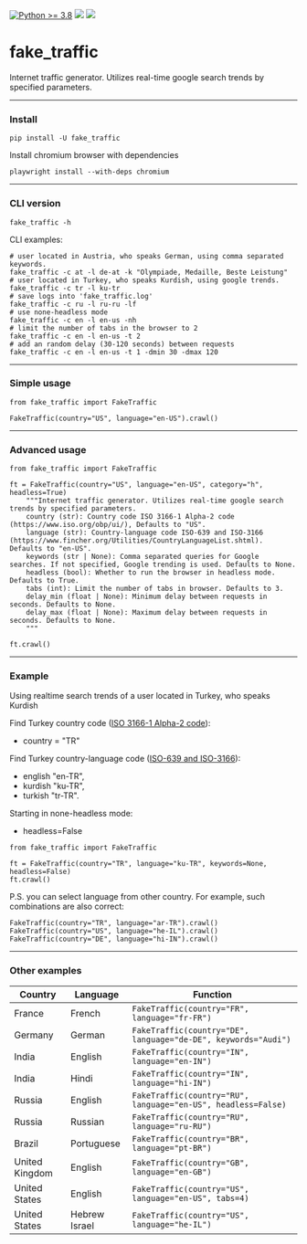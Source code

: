 [![Python >= 3.8](https://img.shields.io/badge/python->=3.8-red.svg)](https://www.python.org/downloads/) [![](https://badgen.net/github/release/deedy5/fake_traffic)](https://github.com/deedy5/fake_traffic/releases) [![](https://badge.fury.io/py/fake-traffic.svg)](https://pypi.org/project/fake-traffic)
# fake_traffic
Internet traffic generator. Utilizes real-time google search trends by specified parameters.

---
### Install

```python3
pip install -U fake_traffic
```
Install chromium browser with dependencies
```python3
playwright install --with-deps chromium
```

---
### CLI version
```python3
fake_traffic -h
```
CLI examples:
```python3
# user located in Austria, who speaks German, using comma separated keywords.
fake_traffic -c at -l de-at -k "Olympiade, Medaille, Beste Leistung"
# user located in Turkey, who speaks Kurdish, using google trends.
fake_traffic -c tr -l ku-tr
# save logs into 'fake_traffic.log'
fake_traffic -c ru -l ru-ru -lf
# use none-headless mode
fake_traffic -c en -l en-us -nh
# limit the number of tabs in the browser to 2
fake_traffic -c en -l en-us -t 2
# add an random delay (30-120 seconds) between requests
fake_traffic -c en -l en-us -t 1 -dmin 30 -dmax 120
```
---
### Simple usage
```python3
from fake_traffic import FakeTraffic

FakeTraffic(country="US", language="en-US").crawl()
```
---
### Advanced usage
```python3
from fake_traffic import FakeTraffic

ft = FakeTraffic(country="US", language="en-US", category="h", headless=True)
    """Internet traffic generator. Utilizes real-time google search trends by specified parameters.
    country (str): Country code ISO 3166-1 Alpha-2 code (https://www.iso.org/obp/ui/), Defaults to "US".
    language (str): Country-language code ISO-639 and ISO-3166 (https://www.fincher.org/Utilities/CountryLanguageList.shtml). Defaults to "en-US".
    keywords (str | None): Comma separated queries for Google searches. If not specified, Google trending is used. Defaults to None.
    headless (bool): Whether to run the browser in headless mode. Defaults to True.
    tabs (int): Limit the number of tabs in browser. Defaults to 3.
    delay_min (float | None): Minimum delay between requests in seconds. Defaults to None.
    delay_max (float | None): Maximum delay between requests in seconds. Defaults to None.
    """

ft.crawl()
```
---
### Example
Using realtime search trends of a user located in Turkey, who speaks Kurdish

Find Turkey country code ([ISO 3166-1 Alpha-2 code](https://www.iso.org/obp/ui/)):</br>
  - country = "TR" </br>

Find Turkey country-language code ([ISO-639 and ISO-3166](https://www.fincher.org/Utilities/CountryLanguageList.shtml)): </br>
  - english  "en-TR", </br>
  - kurdish  "ku-TR", </br>
  - turkish  "tr-TR". </br>

Starting in none-headless mode:
  - headless=False
```python3
from fake_traffic import FakeTraffic

ft = FakeTraffic(country="TR", language="ku-TR", keywords=None, headless=False)
ft.crawl()
```
P.S. you can select language from other country.
For example, such combinations are also correct:
```python3
FakeTraffic(country="TR", language="ar-TR").crawl()
FakeTraffic(country="US", language="he-IL").crawl()
FakeTraffic(country="DE", language="hi-IN").crawl()
```
---
### Other examples
Country   | Language  | Function                                     |
----------|---------- | ---------------------------------------------|
France    | French    | `FakeTraffic(country="FR", language="fr-FR")` |
Germany   | German    | `FakeTraffic(country="DE", language="de-DE", keywords="Audi")` |
India     | English   | `FakeTraffic(country="IN", language="en-IN")` |
India     | Hindi     | `FakeTraffic(country="IN", language="hi-IN")` |
Russia    | English   | `FakeTraffic(country="RU", language="en-US", headless=False)` |
Russia    | Russian   | `FakeTraffic(country="RU", language="ru-RU")` |
Brazil | Portuguese | `FakeTraffic(country="BR", language="pt-BR")` |
United Kingdom | English   | `FakeTraffic(country="GB", language="en-GB")` |
United States  | English   | `FakeTraffic(country="US", language="en-US", tabs=4)` |
United States  | Hebrew Israel   | `FakeTraffic(country="US", language="he-IL")` |
